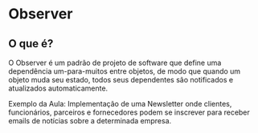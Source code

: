 # Observer

## O que é?

O Observer é um padrão de projeto de software que define uma dependência um-para-muitos entre objetos, de modo que quando um objeto muda seu estado, todos seus dependentes são notificados e atualizados automaticamente.

Exemplo da Aula: Implementação de uma Newsletter onde clientes, funcionários, parceiros e fornecedores podem se inscrever para receber emails de notícias sobre a determinada empresa.
